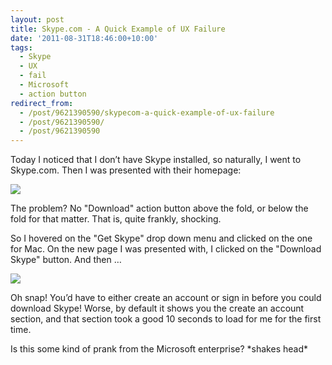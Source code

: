 ```yaml
---
layout: post
title: Skype.com - A Quick Example of UX Failure
date: '2011-08-31T18:46:00+10:00'
tags:
  - Skype
  - UX
  - fail
  - Microsoft
  - action button
redirect_from:
  - /post/9621390590/skypecom-a-quick-example-of-ux-failure
  - /post/9621390590/
  - /post/9621390590
---
```


Today I noticed that I don’t have Skype installed, so naturally, I went to Skype.com. Then I was presented with their homepage:

![](/img/posts/old/tumblr_lqsaqvMauJ1qalr27.png)

The problem? No "Download" action button above the fold, or below the fold for that matter. That is, quite frankly, shocking.

So I hovered on the "Get Skype" drop down menu and clicked on the one for Mac. On the new page I was presented with, I clicked on the "Download Skype" button. And then …

![](/img/posts/old/tumblr_lqsatrI5XY1qalr27.png)

Oh snap! You’d have to either create an account or sign in before you could download Skype! Worse, by default it shows you the create an account section, and that section took a good 10 seconds to load for me for the first time.

Is this some kind of prank from the Microsoft enterprise? \*shakes head\*
